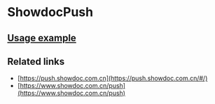 # ShowdocPush

## [Usage example](./../../tests/ShowdocPush/ClientTest.php)

## Related links

* [https://push.showdoc.com.cn](https://push.showdoc.com.cn/#/)
* [https://www.showdoc.com.cn/push](https://www.showdoc.com.cn/push)
